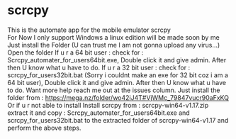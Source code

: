 # scrcpy
This is the automate app for the mobile emulator scrcpy  
For Now I only support Windows a linux edition will be 
made soon by me Just install the Folder 
(U can trust me I am not gonna upload any virus...) 
Open the folder If u r a 64 bit user : check for : Scrcpy_automater_for_users64bit.exe, 
Double click it and give admin. 
After then U know what u have to do.
If u r a 32 bit user : check for : scrcpy_for_users32bit.bat (Sorry i couldnt make an exe for 32 bit coz i am a 64 bit user),
Double click it and give admin. After then U know what  u have to do.
Want more help reach me out at the issues column. 
Just install the folder from : https://mega.nz/folder/wo42iJ4T#VjWMc_79847vucr90aFxKQ 
Or if u r not able to install Install scrcpy from : scrcpy-win64-v1.17.zip  
extract it and copy : Scrcpy_automater_for_users64bit.exe and scrcpy_for_users32bit.bat 
to the extracted folder of scrcpy-win64-v1.17 and perform the above steps.
